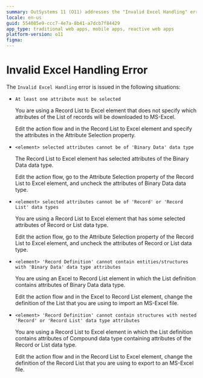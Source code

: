 ```yaml
---
summary: OutSystems 11 (O11) addresses the "Invalid Excel Handling" error by guiding users to correctly configure attributes in Excel-related elements.
locale: en-us
guid: 554085e9-ccc7-4e7a-8b41-a7dcb7f84429
app_type: traditional web apps, mobile apps, reactive web apps
platform-version: o11
figma:
---
```


# Invalid Excel Handling Error

The `Invalid Excel Handling` error is issued in the following situations:

* `At least one attribute must be selected`
  
    You are using a Record List to Excel element that does not specify which attributes of the List of records will be downloaded to MS-Excel.

    Edit the action flow and in the Record List to Excel element and specify the attributes in the Attribute Selection property.

* `<element> selected attributes cannot be of 'Binary Data' data type`
  
    The Record List to Excel element has selected attributes of the Binary Data data type.

    Edit the action flow, go to the Attribute Selection property of the Record List to Excel element, and uncheck the attributes of Binary Data data type.

* `<element> selected attributes cannot be of 'Record' or 'Record List' data types`
  
    You are using a Record List to Excel element that has some selected attributes of Record or List data type.

    Edit the action flow, go to the Attribute Selection property of the Record List to Excel element, and uncheck the attributes of Record or List data type.

* `<element> 'Record Definition' cannot contain entities/structures with 'Binary Data' data type attributes`
  
    You are using an Excel to Record List element in which the List definition contains attributes of Binary Data data type.

    Edit the action flow and in the Excel to Record List element, change the definition of the List that you are using to import an MS-Excel file.

* `<element> 'Record Definition' cannot contain structures with nested 'Record' or 'Record List' data type attributes`
  
    You are using a Record List to Excel element in which the List definition contains attributes of Compound data type containing attributes of the Record or List data type.

    Edit the action flow and in the Record List to Excel element, change the definition of the Record List that you are using to export to an MS-Excel file.

